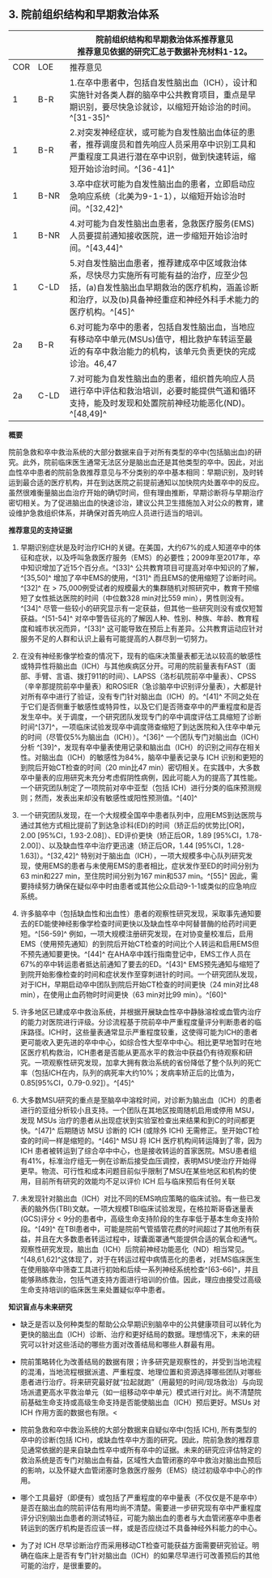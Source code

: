 ## 3. 院前组织结构和早期救治体系

|      |             | 院前组织结构和早期救治体系推荐意见<br/>推荐意见依据的研究汇总于数据补充材料1-12。 |
| ---- | ----------- | ------------------------------------------------------------ |
| COR  | LOE&#12288; | 推荐意见                                                     |
| 1    | B-R         | 1.在卒中患者中，包括自发性脑出血（ICH），设计和实施针对各类人群的脑卒中公共教育项目，重点是早期识别，要尽快急诊就诊，以缩短开始诊治的时间。^[31-35]^ |
| 1    | B-R         | 2.对突发神经症状，或可能为自发性脑出血体征的患者，推荐调度员和首先响应人员采用卒中识别工具和严重程度工具进行潜在卒中识别，做到快速转运，缩短开始诊治时间。^[36-41]^ |
| 1    | B-NR        | 3.卒中症状可能为自发性脑出血的患者，立即启动应急响应系统（北美为9-1-1），以缩短开始诊治时间。^[32,42]^ |
| 1    | B-NR        | 4.对可能为自发性脑出血患者，急救医疗服务(EMS)人员要提前通知接收医院，进一步缩短开始诊治时间。^[43,44]^ |
| 1    | C-LD        | 5.对自发性脑出血患者，推荐建成卒中区域救治体系，尽快尽力实施所有可能有益的治疗，应至少包括，(a)自发性脑出血早期救治的医疗机构，涵盖诊断和治疗，以及(b)具备神经重症和神经外科手术能力的医疗机构。^[45]^ |
| 2a   | B-R         | 6.对可能为卒中的患者，包括自发性脑出血，当地应有移动卒中单元(MSUs)值守，相比救护车转运至最近的有卒中救治能力的机构，该单元负责更快的完成诊治。46,47 |
| 2a   | C-LD        | 7.对可能为自发性脑出血的患者，组织首先响应人员进行卒中评估和救治培训，必要时能提供气道和循环支持，能及时发现和处置院前神经功能恶化(ND)。^[48,49]^ |

**概要**

院前急救和卒中救治系统的大部分数据来自于对所有类型的卒中(包括脑出血)的研究。此外，院前临床医生通常无法区分是脑出血还是其他类型的卒中。因此，对出血性卒中患者的院前急救推荐意见与不分类别的卒中基本相同：早期识别，及时转运到最合适的医疗机构，并在到达医院之前提前通知以加快院内处置卒中的反应。虽然很难衡量脑出血治疗开始的确切时间，但有理由推断，早期诊断将与早期治疗密切相关。为了促进脑出血的快速诊治，建议公共卫生措施加入对公众的教育，建设维护急救组织体系，并确保对首先响应人员进行适当的培训。

**推荐意见的支持证据**

1. 早期识别症状是及时治疗ICH的关键。在美国，大约67%的成人知道卒中的体征和症状，以及呼叫急救医疗服务（EMS）的必要性；2009年至2017年，卒中知识增加了近15个百分点。^[33]^ 公共教育项目可提高对卒中知识的了解，^[35,50]^ 增加了卒中EMS的使用，^[31]^ 而且EMS的使用缩短了诊断时间。^[32]^ 在 > 75,000例受试者的规模最大的集群随机对照研究中，教育干预缩短了女性抵达医院的时间（中位数328 min对比559 min），男性则没有。^[34]^ 尽管一些较小的研究显示有一定获益，但其他一些研究则没有或仅短暂获益。^[51-54]^ 对卒中警告征兆的了解因人种、性别、种族、年龄、教育程度和城市状况而异，^[33]^ 这可能导致在预后上有差异。公共教育运动应针对服务不足的人群和认识上最有可能提高的人群尽到一切努力。

2. 在没有神经影像学检查的情况下，现有的临床决策量表都无法以较高的敏感性或特异性将脑出血（ICH）与其他疾病区分开。可用的院前量表有FAST（面部、手臂、言语、拨打911的时间）、LAPSS（洛杉矶院前卒中量表）、CPSS（辛辛那提院前卒中量表）和ROSIER（急诊脑卒中识别评分量表），大都是针对所有卒中进行了验证，没有专门针对脑出血（ICH）的。^[41]^ 不同之处在于它们是否侧重于敏感性或特异性，以及它们是否筛查卒中的严重程度和是否发生卒中。关于调度，一个研究团队发现专门的卒中调度评估工具缩短了诊断时间^[37]^，一项临床试验发现卒中调度筛查缩短了到达医院和入住卒中单元的时间（尽管仅5%为脑出血（ICH））。^[36]^  一个团队专门对脑出血（ICH）分析 ^[39]^，发现有卒中量表使用记录和脑出血（ICH）的识别之间存在相关性。对脑出血（ICH）的敏感性为84%，脑卒中量表记录与 ICH 识别和更短的到院后开始CT检查的时间（20 min比47 min）密切相关。在实践中，大多数卒中量表的应用研究未充分考虑假阴性病例，因此可能人为的提高了其性能。一个研究团队制定了一项院前对卒中亚型（包括 ICH）进行分类的临床预测规则；然而，发表出来却没有敏感性或阳性预测值。^[40]^

3. 一个研究团队发现，在一个大规模全国卒中患者队列中，应用EMS到达医院与通过其他方式相比提前了到达急诊科(ED)的时间（矫正后的优势比[OR]，2.00 [95%CI，1.93-2.08]）、ED评价更快（矫正后OR，1.89 [95%CI，1.78-2.00]）、以及缺血性卒中治疗更迅速（矫正后OR，1.44 [95%CI，1.28-1.63]）。^[32,42]^ 特别对于脑出血（ICH），一项大规模多中心队列研究发现，使用EMS的患者与未使用EMS的患者相比，症状发作至ED的时间分别为63 min和227 min，至住院时间分别为167 min和537 min。^[55]^ 因此，需要持续努力确保在疑似卒中时由患者或其他公众启动9-1-1或类似的应急响应系统。

4. 许多脑卒中（包括缺血性和出血性）患者的观察性研究发现，采取事先通知要去的ED能使神经影像学检查时间更快以及缺血性卒中阿替普酶的给药时间更短。^[56-59]^ 例如，一项大规模注册研究发现，在对协变量校准后，启用EMS（使用预先通知）的到院后开始CT检查的时间比个人转运和启用EMS但不预先通知要更快。^[44]^ 在AHA卒中践行指南登记中，EMS工作人员在67%的卒中转运患者抵达前通知了要去的ED。^[43]^ EMS预先通知与缩短了到院开始影像检查的时间和症状发作至穿刺进针的时间。一个研究团队发现，对于ICH，早期启动卒中团队到院后开始CT检查的时间更快（24 min对比48 min），在使用止血药物时时间更快（63 min对比99 min）。^[60]^ 

5. 许多地区已建成卒中救治系统，并根据开展缺血性卒中静脉溶栓或血管内治疗的能力对医院进行评级。分诊流程基于院前卒中严重程度量评分判断患者的临床路径。ICH时，这些量表通常显示严重程度较重，这使得可能为ICH的患者更可能收入更先进的卒中中心，如综合性大型卒中中心。相比更早地暂时在地区医疗机构救治，ICH患者是否能从更高水平的救治中获益仍有待观察和研究。一项观察性研究发现，加拿大拥有救治系统的省份降低了整个队列的死亡率（包括ICH在内，队列的病死率大约10%；发病率矫正后的比值为，0.85[95%CI，0.79-0.92]）。^[45]^ 

6. 大多数MSU研究的重点是至脑卒中溶栓时间，对诊断为脑出血（ICH）的患者进行的亚组分析较小且支持。一个团队在其地区按周随机启用或停用 MSU，发现 MSUs 治疗的患者从出现症状到实验室检查出来结果和到C的时间都更快。^[47]^ 后期随访 MSU 诊断的 ICH (或除外 ICH) 无需修正。至开始CT检查的时间一样是缩短的。^[46]^ MSU 将 ICH 医疗机构间转运降到了零，因为 ICH 患者被转运到了综合卒中中心，也是接收转运的首家医院。MSU患者组有41%，标准治疗组无一例在诊断后接受血压调控，表明MSU使治疗开始得更早。物流、可行性和成本问题目前似乎限制了MSU在某些地区和机构的使用，目前所有研究的效能均不足以评价  ICH 后与临床预后有任何关联

7. 未发现针对脑出血（ICH）对比不同的EMS响应策略的临床试验。有一些已发表的脑外伤(TBI)文献。一项大规模TBI临床试验发现，在格拉斯哥昏迷量表(GCS)评分 < 9分的患者中，高级生命支持阶段的生存率低于基本生命支持阶段。^[49]^ 在TBI患者中，可能是院前气管插管花费的时间超过了其他所有获益，并且在大多数患者转运过程中，球囊面罩通气能提供合适的氧合和通气。观察性研究发现，脑出血（ICH）后院前神经功能恶化（ND）相当常见。^[48,61,62]^这体现了，对于在转运过程中病情恶化的患者，对EMS临床医生在使用脑卒中筛查工具进行初始和后续一系列神经系统检查^[63-66]^，并且能够熟练救治，包括气道支持方面进行培训的价值。因此，理应由接受过高级生命支持培训的临床医生来处置疑似卒中患者。

**知识盲点与未来研究**

- 缺乏是否以及何种类型的帮助公众早期识别脑卒中的公共健康项目可以转化为更快的脑出血（ICH）诊断、治疗和更好结局的数据。理想情况下，未来的研究可以针对这些活动的哪些方面对改善结局和哪些人群最有用。

- 院前策略转化为改善结局的数据有限；许多研究是观察性的，并受到当地流程的混淆，当地流程根据派遣、严重程度、地理位置和资源选择哪些团队对哪些患者进行治疗。将来研究最好就“拉起就跑”（用最短的时间/现场救治）与向现场派遣更高水平救治单元（如一组移动卒中单元）模式进行对比。尚不清楚院前基础生命支持或高级生命支持是否能使脑出血（ICH）预后更好。MSUs 对 ICH 作用方面的数据也有限。<

- 院前急救和卒中救治系统的大部分数据来自疑似卒中(包括 ICH), 所有类型的卒中的诊断(包括 ICH)，或缺血性卒中方面的研究。因此，院前急救的推荐意见通常依据的是来自缺血性卒中或所有卒中的证据。未来的研究应评估特定的救治系统是否专门对脑出血有益，区域性大血管闭塞的卒中救治对脑出血预后的影响，以及怀疑大血管闭塞时急救医疗服务（EMS）绕过初级卒中中心的作用。

- 哪个工具最好（即便有）或包括了严重程度的卒中量表（不仅仅是不是卒中）是否在脑出血的院前评估有用均尚不清楚。需要进一步研究现有卒中严重程度评分识别脑出血患者的测试特征，可能为脑出血的患者与大血管闭塞卒中患者转运到的医疗机构是否应该一样，或是否应绕过不具备神经外科能力的中心。

- 为了对 ICH 尽早诊断治疗而采用移动CT检查可能获益方面需要研究验证。明确在临床上是否有专门针对脑出血（ICH）的如果尽早进行可改善预后的其他可能的治疗，是很重要的。